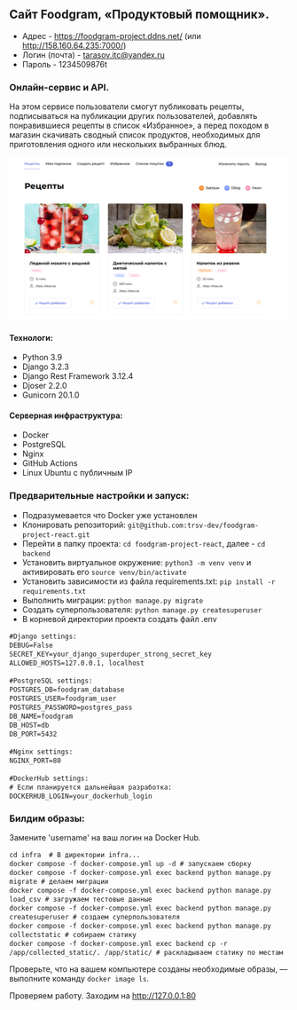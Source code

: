 ## **Сайт Foodgram, «Продуктовый помощник».**

- Адрес - https://foodgram-project.ddns.net/ (или http://158.160.64.235:7000/)
- Логин (почта) - tarasov.itc@yandex.ru
- Пароль - 1234509876t

### Онлайн-сервис и API. 

На этом сервисе пользователи смогут 
публиковать рецепты, подписываться на публикации других пользователей, 
добавлять понравившиеся рецепты в список «Избранное», а перед походом в 
магазин скачивать сводный список продуктов, необходимых для приготовления 
одного или нескольких выбранных блюд.

![img.png](img.png)

#### Технологи:

- Python 3.9
- Django 3.2.3
- Django Rest Framework 3.12.4
- Djoser 2.2.0
- Gunicorn 20.1.0

#### Серверная инфраструктура:
- Docker
- PostgreSQL
- Nginx
- GitHub Actions
- Linux Ubuntu с публичным IP

### Предварительные настройки и запуск:

- Подразумевается что Docker уже установлен
- Клонировать репозиторий: `git@github.com:trsv-dev/foodgram-project-react.git`
- Перейти в папку проекта: `cd foodgram-project-react`, далее - `cd backend`
- Установить виртуальное окружение: `python3 -m venv venv` и активировать его `source venv/bin/activate`
- Установить зависимости из файла requirements.txt: `pip install -r requirements.txt`
- Выполнить миграции: `python manage.py migrate`
- Создать суперпользователя: `python manage.py createsuperuser`
- В корневой директории проекта создать файл .env
```
#Django settings:
DEBUG=False
SECRET_KEY=your_django_superduper_strong_secret_key
ALLOWED_HOSTS=127.0.0.1, localhost

#PostgreSQL settings:
POSTGRES_DB=foodgram_database
POSTGRES_USER=foodgram_user
POSTGRES_PASSWORD=postgres_pass
DB_NAME=foodgram
DB_HOST=db
DB_PORT=5432

#Nginx settings:
NGINX_PORT=80

#DockerHub settings:
# Если планируется дальнейшая разработка:
DOCKERHUB_LOGIN=your_dockerhub_login
```

### Билдим образы:
Замените 'username' на ваш логин на Docker Hub.
```
cd infra  # В директории infra...
docker compose -f docker-compose.yml up -d # запускаем сборку
docker compose -f docker-compose.yml exec backend python manage.py migrate # делаем миграции
docker compose -f docker-compose.yml exec backend python manage.py load_csv # загружаем тестовые данные
docker compose -f docker-compose.yml exec backend python manage.py createsuperuser # создаем суперпользователя
docker compose -f docker-compose.yml exec backend python manage.py collectstatic # собираем статику
docker compose -f docker-compose.yml exec backend cp -r /app/collected_static/. /app/static/ # раскладываем статику по местам
```
Проверьте, что на вашем компьютере созданы необходимые образы, 
— выполните команду `docker image ls`.

Проверяем работу. Заходим на http://127.0.0.1:80
